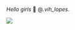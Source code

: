 _Hello girls_
🍒
@_.vih_lopes._


![](https://media1.tenor.com/m/nzj9MmZtCXsAAAAC/raining-day.gif)


